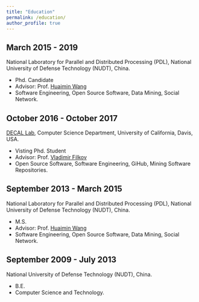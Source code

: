 ```yaml
---
title: "Education"
permalink: /education/
author_profile: true
---
```


## March 2015 - 2019
National Laboratory for Parallel and Distributed Processing (PDL), National University of Defense Technology (NUDT), China.
* Phd. Candidate
* Advisor: Prof. [Huaimin Wang](https://dblp.uni-trier.de/pers/hd/w/Wang:Huaimin)
* Software Engineering, Open Source Software, Data Mining, Social Network. 

## October 2016 - October 2017
[DECAL Lab](https://decallab.cs.ucdavis.edu), Computer Science Department, University of California, Davis, USA.
* Visting Phd. Student
* Advisor: Prof. [Vladimir Filkov](http://web.cs.ucdavis.edu/~filkov)
* Open Source Software, Software Engineering, GiHub, Mining Software Repositories.

## September 2013 - March 2015
National Laboratory for Parallel and Distributed Processing (PDL), National University of Defense Technology (NUDT), China. 
* M.S. 
* Advisor: Prof. [Huaimin Wang](https://dblp.uni-trier.de/pers/hd/w/Wang:Huaimin)
* Software Engineering, Open Source Software, Data Mining, Social Network. 

## September 2009 - July 2013
National University of Defense Technology (NUDT), China. 
* B.E. 
* Computer Science and Technology.